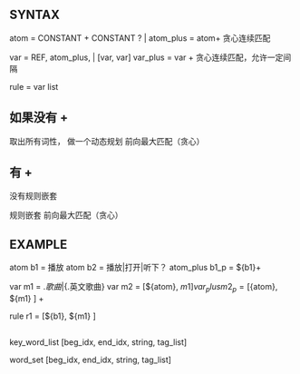 

## SYNTAX
atom = CONSTANT + CONSTANT ? |
atom_plus = atom+  贪心连续匹配

var = REF, atom_plus, |  [var, var]
var_plus = var +  贪心连续匹配，允许一定间隔

rule = var list


## 如果没有 + 
取出所有词性， 做一个动态规划
前向最大匹配（贪心）



## 有 + 
没有规则嵌套

规则嵌套 前向最大匹配（贪心）


## EXAMPLE

atom b1 = 播放
atom b2 = 播放|打开|听下？
atom_plus b1_p = ${b1}+

var m1 = ${.歌曲}|${.英文歌曲}
var m2 = [${atom}, ${m1} ]
var_plus m2_p = [${atom}, ${m1} ] +

rule r1 = [${b1}, ${m1} ]

## 
key_word_list
[beg_idx, end_idx, string, tag_list]

word_set
[beg_idx, end_idx, string, tag_list]
